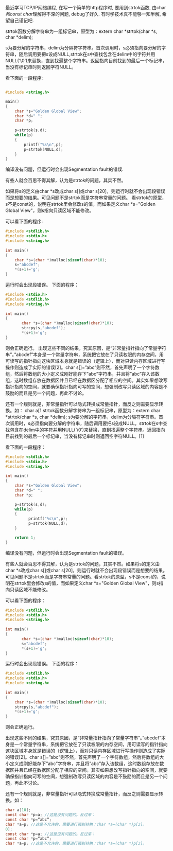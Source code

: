 最近学习TCP/IP网络编程, 在写一个简单的http程序时, 要用到strtok函数, 由char*和const char*理解得不深的问题, debug了好久.
有时学技术真不能够一知半解, 希望自己谨记吧.

strtok函数分解字符串为一组标记串，原型为：extern char *strtok(char *s, char *delim);

s为要分解的字符串，delim为分隔符字符串。首次调用时，s必须指向要分解的字符串，随后调用要把s设成NULL,strtok在s中查找包含在delim中的字符并用NULL(‘\0’)来替换，直到找遍整个字符串。返回指向目前找到的最后一个标记串，当没有标记串时则返回字符NULL。

看下面的一段程序:

```c

#include <string.h>

main()
{
	char *s="Golden Global View";
	char *d=" ";
	char *p;
 
	p=strtok(s,d);
	while(p)
	{
		printf("%s\n",p);
		p=strtok(NULL,d);
	}
}
```
编译没有问题，但运行时会出现Segmentation fault的错误.

有些人就会百思不得其解，认为是strtok的问题，其实不然。

如果将s的定义由char *s改成char s[]或char s[20]，则运行时就不会出现段错误而是想要的结果。可见问题不是strtok而是字符串常量的问题。
看strtok的原型，s不是const的，说明在strtok里会修改s的值，而如果定义char *s="Golden Global View"，则s指向只读区域不能修改。

可以看下面的程序:

```c
#include <stdlib.h>
#include <stdio.h>
#include <string.h>
 
int main()
{
	char *s=(char *)malloc(sizeof(char)*10);
	s="abcdef";
	*(s+1)='g';
}
```
运行时会出现段错误。
下面的程序：

```c
#include <stdio.h>
#Include <stdlib.h>
#include <string.h>
 
int main()
{
       char *s=(char *)malloc(sizeof(char)*10);
       strcpy(s,"abcdef");
       *(s+1)='g';
}
```

则会正确运行。
出现这些不同的结果，究其原因，是“非常量指针指向了常量字符串”。”abcdef”本身是一个常量字符串，系统把它放在了只读权限的内存空间，用可读写的指针指向这块区域本身就是错误的（逻辑上），而对只读内存区域进行写操作则造成了实际的错误[2]。char s[]=”abc”则不然，首先声明了一个字符数组，然后将数组的大小定义成刚好能存下”abc”字符串，并且将”abc”存入该数组，这时数组存放在数据区并且已经在数据区分配了相应的空间。其实如果想改写指针指向的空间，就要确保指针指向可写的空间，想强制改写只读区域的内容是不鼓励的而且是另一个问题，再此不讨论。

还有一个规则就是，非常量指针可以隐式转换成常量指针，而反之则需要显示转换。如：
char a[1 strtok函数分解字符串为一组标记串，原型为：extern char *strtok(char *s, char *delim); s为要分解的字符串，delim为分隔符字符串。首次调用时，s必须指向要分解的字符串，随后调用要把s设成NULL。strtok在s中查找包含在delim中的字符并用NULL(‘\0’)来替换，直到找遍整个字符串。返回指向目前找到的最后一个标记串，当没有标记串时则返回空字符NULL。[1]

看下面的一段程序：

```c
#include <stdlib.h>
#include <stdio.h>
#include <string.h>
 
int main()
{
	char *s="Golden Global View";
	char *d=" ";
	char *p;

	p=strtok(s,d);
	while(p)
	{
	      printf("%s\n",p);
	      p=strtok(NULL,d);
	}

	return 1;
}
```
编译没有问题，但运行时会出现Segmentation fault的错误。

有些人就会百思不得其解，认为是strtok的问题，其实不然。如果将s的定义由char *s改成char s[]或char s[20]，则运行时就不会出现段错误而是想要的结果。可见问题不是strtok而是字符串常量的问题。看strtok的原型，s不是const的，说明在strtok里会修改s的值，而如果定义char *s="Golden Global View"，则s指向只读区域不能修改。

可以看下面的程序：

```c
#include <stdlib.h>
#include <stdio.h>
#include <string.h>
 
int main()
{
       char *s=(char *)malloc(sizeof(char)*10);
       s="abcdef";
       *(s+1)='g';
}
```

运行时会出现段错误。
下面的程序：

```c
#include <stdlib.h>
#include <stdio.h>
#include <string.h>
 
int main()
{
	char *s=(char *)malloc(sizeof(char)*10);
	strcpy(s,"abcdef");
	*(s+1)='g';
}
```

则会正确运行。

出现这些不同的结果，究其原因，是“非常量指针指向了常量字符串”。”abcdef”本身是一个常量字符串，系统把它放在了只读权限的内存空间，用可读写的指针指向这块区域本身就是错误的（逻辑上），而对只读内存区域进行写操作则造成了实际的错误[2]。char s[]=”abc”则不然，首先声明了一个字符数组，然后将数组的大小定义成刚好能存下”abc”字符串，并且将”abc”存入该数组，这时数组存放在数据区并且已经在数据区分配了相应的空间。其实如果想改写指针指向的空间，就要确保指针指向可写的空间，想强制改写只读区域的内容是不鼓励的而且是另一个问题，再此不讨论。

还有一个规则就是，非常量指针可以隐式转换成常量指针，而反之则需要显示转换。如：

```c
char a[10];
const char *p=a; //这是没有问题的。反过来：
const char *p=”abc”;
char *a=p; //这是不允许的，需要进行强制转换：char *a=(char *)p[3]。
0];
const char *p=a; //这是没有问题的。反过来：
const char *p=”abc”;
char *a=p; //这是不允许的，需要进行强制转换：char *a=(char *)p[3]。
```